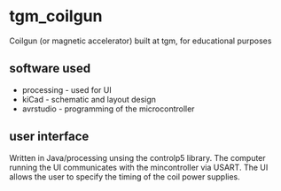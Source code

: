 # tgm_coilgun
Coilgun (or magnetic accelerator) built at tgm, for educational purposes
## software used
* processing - used for UI
* kiCad - schematic and layout design
* avrstudio - programming of the microcontroller
## user interface
Written in Java/processing unsing the controlp5 library. The computer running
the UI communicates with the mincontroller via USART. The UI allows the user to
specify the timing of the coil power supplies.
